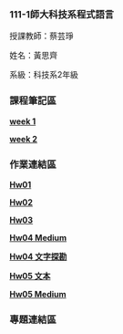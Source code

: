 ### 111-1師大科技系程式語言 ###
授課教師：蔡芸琤

姓名：黃思齊

系級：科技系2年級

### 課程筆記區 ###

[**week 1**](https://github.com/41071134h/PL/blob/main/week1%20practice)

[**week 2**](https://github.com/41071134h/PL/blob/main/week2%20practice)

### 作業連結區 ###

[**Hw01**](https://github.com/41071134h/PL/tree/main/hw01)

[**Hw02**](https://github.com/41071134h/PL/tree/main/hw02)

[**Hw03**](https://github.com/41071134h/PL/tree/main/hw03)

[**Hw04 Medium**](https://medium.com/@kobe911029/文字探勘-aa3004d94575)

[**Hw04 文字探勘**](https://github.com/41071134h/PL/tree/main/hw04)

[**Hw05 文本**](https://github.com/41071134h/PL/tree/main/hw05)

[**Hw05 Medium**](https://medium.com/@kobe911029/食品認證實驗室名單資料集-fd65ecc25b4)

### 專題連結區 ###
